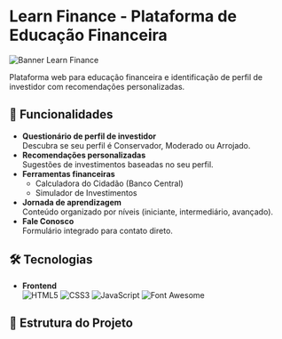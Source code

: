 # Learn Finance - Plataforma de Educação Financeira

![Banner Learn Finance](https://) <!-- Substitua por uma imagem real -->

Plataforma web para educação financeira e identificação de perfil de investidor com recomendações personalizadas.

## 🚀 Funcionalidades

- **Questionário de perfil de investidor**  
  Descubra se seu perfil é Conservador, Moderado ou Arrojado.
- **Recomendações personalizadas**  
  Sugestões de investimentos baseadas no seu perfil.
- **Ferramentas financeiras**  
  - Calculadora do Cidadão (Banco Central)
  - Simulador de Investimentos
- **Jornada de aprendizagem**  
  Conteúdo organizado por níveis (iniciante, intermediário, avançado).
- **Fale Conosco**  
  Formulário integrado para contato direto.

## 🛠️ Tecnologias

- **Frontend**  
  ![HTML5](https://img.shields.io/badge/HTML5-E34F26?logo=html5&logoColor=white)
  ![CSS3](https://img.shields.io/badge/CSS3-1572B6?logo=css3&logoColor=white)
  ![JavaScript](https://img.shields.io/badge/JavaScript-F7DF1E?logo=javascript&logoColor=black)
  ![Font Awesome](https://img.shields.io/badge/Font_Awesome-528DD7?logo=font-awesome&logoColor=white)

## 📂 Estrutura do Projeto
